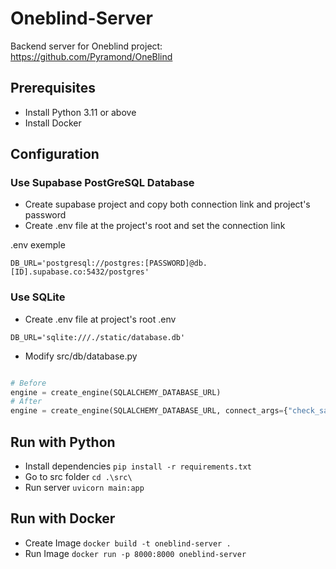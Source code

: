 # Oneblind-Server

Backend server for Oneblind project: https://github.com/Pyramond/OneBlind


## Prerequisites
- Install Python 3.11 or above
- Install Docker

## Configuration

### Use Supabase PostGreSQL Database

- Create supabase project and copy both connection link and project's password
- Create .env file at the project's root and set the connection link

.env exemple
```
DB_URL='postgresql://postgres:[PASSWORD]@db.[ID].supabase.co:5432/postgres'
```

### Use SQLite

- Create .env file at project's root
.env
```
DB_URL='sqlite:///./static/database.db'
```

- Modify src/db/database.py
```python

# Before
engine = create_engine(SQLALCHEMY_DATABASE_URL)
# After
engine = create_engine(SQLALCHEMY_DATABASE_URL, connect_args={"check_same_thread": False})
```

## Run with Python
- Install dependencies ```pip install -r requirements.txt```
- Go to src folder ```cd .\src\```
- Run server ```uvicorn main:app```

## Run with Docker
- Create Image ```docker build -t oneblind-server .```
- Run Image ```docker run -p 8000:8000 oneblind-server```
